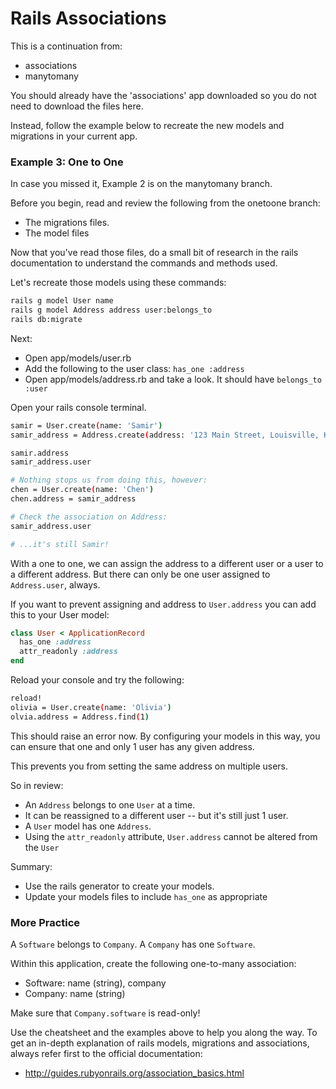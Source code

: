 # Rails Associations

This is a continuation from:
- associations
- manytomany

You should already have the 'associations' app downloaded so you do not need to download
the files here. 

Instead, follow the example below to recreate the new models and migrations in your current app.

### Example 3: One to One

In case you missed it, Example 2 is on the manytomany branch. 

Before you begin, read and review the following from the onetoone branch:
* The migrations files.
* The model files

Now that you've read those files, do a small bit of research in the rails documentation
to understand the commands and methods used. 

Let's recreate those models using these commands:
```bash
rails g model User name
rails g model Address address user:belongs_to
rails db:migrate
```

Next:
- Open app/models/user.rb
- Add the following to the user class: `has_one :address`
- Open app/models/address.rb and take a look. It should have `belongs_to :user`

Open your rails console terminal.
```bash
samir = User.create(name: 'Samir')
samir_address = Address.create(address: '123 Main Street, Louisville, KY', user: samir)

samir.address
samir_address.user

# Nothing stops us from doing this, however:
chen = User.create(name: 'Chen')
chen.address = samir_address

# Check the association on Address:
samir_address.user

# ...it's still Samir!
```

With a one to one, we can assign the address to a different user or a user to a different 
address. But there can only be one user assigned to `Address.user`, always.

If you want to prevent assigning and address to `User.address` you can add this to your User model:

```ruby
class User < ApplicationRecord
  has_one :address
  attr_readonly :address
end
```

Reload your console and try the following:
```bash
reload!
olivia = User.create(name: 'Olivia')
olvia.address = Address.find(1)
```

This should raise an error now. By configuring your models in this way, you can ensure
that one and only 1 user has any given address.

This prevents you from setting the same address on multiple users.

So in review:
- An `Address` belongs to one `User` at a time. 
- It can be reassigned to a different user -- but it's still just 1 user.
- A `User` model has one `Address`.
- Using the `attr_readonly` attribute, `User.address` cannot be altered from the `User`


Summary:
- Use the rails generator to create your models.
- Update your models files to include `has_one` as appropriate

### More Practice

A `Software` belongs to `Company`.
A `Company` has one `Software`.

Within this application, create the following one-to-many association:
* Software: name (string), company
* Company: name (string)

Make sure that `Company.software` is read-only!

Use the cheatsheet and the examples above to help you along the way. To get an in-depth
explanation of rails models, migrations and associations, always refer first to the
official documentation:

- http://guides.rubyonrails.org/association_basics.html
